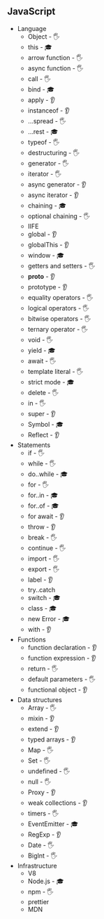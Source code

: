 ## JavaScript

- Language
  - Object - 🖐️
  - this - 🎓
  - arrow function - 🖐️
  - async function - 🖐️
  - call - 🖐️
  - bind - 🎓
  - apply - 👂
  - instanceof - 👂
  - ...spread - 🖐️
  - ...rest - 🎓
  - typeof - 🖐️
  - destructuring - 🖐️
  - generator - 🖐️
  - iterator - 🖐️
  - async generator - 👂
  - async iterator - 👂
  - chaining - 🎓
  - optional chaining - 🖐️
  - IIFE
  - global - 👂
  - globalThis - 👂
  - window - 🎓
  - getters and setters - 🖐️
  - __proto__ - 👂
  - prototype - 👂
  - equality operators - 🖐️
  - logical operators - 🖐️
  - bitwise operators - 🖐️
  - ternary operator - 🖐️
  - void - 🖐️
  - yield - 🎓
  - await - 🖐️
  - template literal - 🖐️
  - strict mode - 🎓
  - delete - 🖐️
  - in - 🖐️
  - super - 👂
  - Symbol - 🎓
  - Reflect - 👂
- Statements
  - if - 🖐️
  - while - 🖐️
  - do..while - 🎓
  - for - 🖐️
  - for..in - 🎓
  - for..of - 🎓
  - for await - 👂
  - throw - 👂
  - break - 🖐️
  - continue - 🖐️
  - import - 🖐️
  - export - 🖐️
  - label - 👂
  - try..catch
  - switch - 🎓
  - class - 🎓
  - new Error - 🎓
  - with - 👂
- Functions
  - function declaration - 👂
  - function expression - 👂
  - return - 🖐️
  - default parameters - 🖐️
  - functional object - 👂
- Data structures
  - Array - 🖐️
  - mixin - 👂
  - extend - 👂
  - typed arrays - 👂
  - Map - 🖐️
  - Set - 🖐️
  - undefined - 🖐️
  - null - 🖐️
  - Proxy - 👂
  - weak collections - 👂
  - timers - 🖐️
  - EventEmitter - 🎓
  - RegExp - 👂
  - Date - 🖐️
  - BigInt - 🖐️
- Infrastructure
  - V8
  - Node.js - 🎓
  - npm - 🖐️
  - prettier
  - MDN